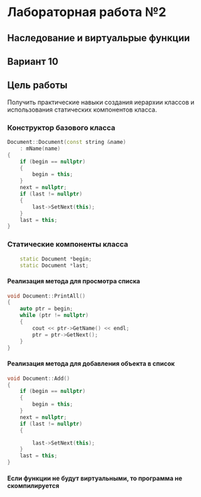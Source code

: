 # Лабораторная работа №2 #

## Наследование и виртуальрые функции ##

## Вариант 10 ##


## Цель работы ##
Получить практические навыки создания иерархии классов и использования статических компонентов класса.


### Конструктор базового класса ###
```c++
Document::Document(const string &name)
    : mName(name)
{
    if (begin == nullptr)
    {
        begin = this;
    }
    next = nullptr;
    if (last != nullptr)
    {
        last->SetNext(this);
    }
    last = this;
}
```
### Статические компоненты класса ###
```c++
    static Document *begin;
    static Document *last;
```

#### Реализация метода для просмотра списка ####

```c++
void Document::PrintAll()
{
    auto ptr = begin;
    while (ptr != nullptr)
    {
        cout << ptr->GetName() << endl;
        ptr = ptr->GetNext();
    }
}
```

#### Реализация метода для добавления объекта в список ####

```c++
void Document::Add()
{
    if (begin == nullptr)
    {
        begin = this;
    }
    next = nullptr;
    if (last != nullptr)
    {

        last->SetNext(this);
    }
    last = this;
}
```

#### Если функции не будут виртуальными, то программа не скомпилируется ####